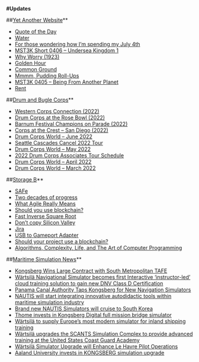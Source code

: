 **#Updates**

##[Yet Another Website](https://www.amon-hen.com)**
- [Quote of the Day](https://www.amon-hen.com/computing/internet/www/435)
- [Water](https://www.amon-hen.com/science/29120)
- [For those wondering how I’m spending my July 4th](https://www.amon-hen.com/music/drum-and-bugle-corps/29114)
- [MST3K Short 0406 – Undersea Kingdom 1](https://www.amon-hen.com/television/9714)
- [Why Worry (1923)](https://www.amon-hen.com/humor/29095)
- [Golden Hour](https://www.amon-hen.com/music/29074)
- [Common Ground](https://www.amon-hen.com/politics/29093)
- [Mmmm, Pudding Roll-Ups](https://www.amon-hen.com/food/29083)
- [MST3K 0405 – Being From Another Planet](https://www.amon-hen.com/television/9736)
- [Rent](https://www.amon-hen.com/politics/29090)


##[Drum and Bugle Corps](https://www.drum-corps.net)**
- [Western Corps Connection (2022)](https://www.drum-corps.net/scores/dci/1373)
- [Drum Corps at the Rose Bowl (2022)](https://www.drum-corps.net/scores/dci/1368)
- [Barnum Festival Champions on Parade (2022)](https://www.drum-corps.net/scores/dca/1366)
- [Corps at the Crest – San Diego (2022)](https://www.drum-corps.net/scores/dci/1364)
- [Drum Corps World – June 2022](https://www.drum-corps.net/news/1355)
- [Seattle Cascades Cancel 2022 Tour](https://www.drum-corps.net/news/1344)
- [Drum Corps World – May 2022](https://www.drum-corps.net/news/1341)
- [2022 Drum Corps Associates Tour Schedule](https://www.drum-corps.net/news/1327)
- [Drum Corps World – April 2022](https://www.drum-corps.net/news/1320)
- [Drum Corps World – March 2022](https://www.drum-corps.net/news/1312)


##[Storage B](https://www.storage-b.com)**
- [SAFe](https://www.storage-b.com/humor/790)
- [Two decades of progress](https://www.storage-b.com/humor/779)
- [What Agile Really Means](https://www.storage-b.com/miscellaneous/760)
- [Should you use blockchain?](https://www.storage-b.com/humor/726)
- [Fast Inverse Square Root](https://www.storage-b.com/math-numerical-analysis/718)
- [Don’t copy Silicon Valley](https://www.storage-b.com/miscellaneous/711)
- [Jira](https://www.storage-b.com/humor/695)
- [USB to Gameport  Adapter](https://www.storage-b.com/retrocomputing/680)
- [Should your project use a blockchain?](https://www.storage-b.com/humor/675)
- [Algorithms, Complexity, Life, and The Art of Computer Programming](https://www.storage-b.com/miscellaneous/670)


##[Maritime Simulation News](https://www.mar-sim.com)**
- [Kongsberg Wins Large Contract with South Metropolitan TAFE](https://www.mar-sim.com/news/904)
- [Wärtsilä Navigational Simulator becomes first Interactive ‘instructor-led’ cloud training solution to gain new DNV Class D Certification](https://www.mar-sim.com/news/888)
- [Panama Canal Authority Taps Kongsberg for New Navigation Simulators](https://www.mar-sim.com/news/882)
- [NAUTIS will start integrating innovative autodidactic tools within maritime simulation industry](https://www.mar-sim.com/news/877)
- [Brand new NAUTIS Simulators will cruise to South Korea](https://www.mar-sim.com/news/866)
- [Thome invests in Kongsberg Digital full mission bridge simulator](https://www.mar-sim.com/news/857)
- [Wärtsilä to supply Europe’s most modern simulator for inland shipping training](https://www.mar-sim.com/news/846)
- [Wärtsilä upgrades the SCANTS Simulation Complex to provide advanced training at the United States Coast Guard Academy](https://www.mar-sim.com/news/838)
- [Wärtsilä Simulator Upgrade will Enhance Le Havre Pilot Operations](https://www.mar-sim.com/news/835)
- [Aaland University invests in KONGSBERG simulation upgrade](https://www.mar-sim.com/news/831)


